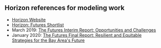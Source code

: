 ## Horizon references for modeling work

* [Horizon Website](https://mtc.ca.gov/our-work/plans-projects/horizon)
* [Horizon: Futures Shortlist](https://mtc.ca.gov/sites/default/files/Horizon-Futures_Shortlist.pdf)
* March 2019: [The Futures Interim Report: Opportunities and Challenges](https://mtc.ca.gov/sites/default/files/Horz_Futures_OppsChallenge_031519.pdf)
* January 2020: [The Futures Final Report: Resilient and Equitable Strategies for the Bay Area's Future](https://mtc.ca.gov/sites/default/files/Horz_Futures_Report.web_.pdf)